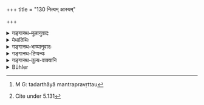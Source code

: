 +++
title = "130 नित्यम् आस्यम्"

+++

<details><summary>गङ्गानथ-मूलानुवादः</summary>

The mouth of women is always pure; as also the bird in the dropping of fruits; the calf is pure in causing the flow (of milk); and the dog is pure in the catching of deer—(128).
</details>

<details><summary>मेधातिथिः</summary>

सर्व**स्त्रीणाम्** **आस्यं शुचि** परिचुंबनादौ । "स्त्रियश् च रतिसंसर्गे" (वध् २८.८) इति स्मृत्यन्तरम् । रतिसंबन्धिनीष्व् एव न मातृभगिण्यादिषु । अत्र उच्छिष्टप्रतिषेधो ऽयं न मन्तव्यो योषितः । सत्य् अपि रतिसंबन्धित्वे "नाश्नीयाद् भार्यया सार्धम्" (म्ध् ४.४३) इति वचनान् न भुज्येतेति सिद्धं चतुर्थाध्याये । नित्यग्रहणान् न संयोगवेलायाम् एव, किं तर्हि तदर्थायाम् एव अप्रवृत्तौ[^२५९] ।


[^२५९]:
     M G: tadarthāyā mantrapravṛttau

- **शकुनिः फलपातने** । पक्षिमात्रवचने ऽपि शकुनिशब्दः काककङ्कादीनां विट्भुजा नेष्यते समाचारात् । पातनग्रहणाद् वृक्षस्थस्य फलस्यायं विधिः । 

- **प्रस्रवे** दुह्यमानाया गोर् **वत्सः** पयःप्रक्षरणार्थं स्तनेषु संश्लिष्यते । अथ वोच्यते "गावो मेध्या मुखाद् ऋते"[^२६०] इति वचनाद् अशुचित्वे प्राप्ते, तन्निवृत्त्यर्थं वचनम् अतस् तदीयास्यसंस्पर्शस्य । न तु **श्वा** शुचिः । **मृगं** तु यदाखेटकादौ गृह्णाति हन्तुं तदा **शुचिः** ॥ ५.१२८ ॥


[^२६०]:
     Cite under 5.131
</details>

<details><summary>गङ्गानथ-भाष्यानुवादः</summary>

The mouth of all women is ‘*pure*’— for the purposes of kissing &c. ‘Women during sexual intercourse etc.’—says another *Smṛti* -text. What is said here applies only to such women with whom sexual intercourse is possible, and not to the mother, sister and such women. This should not be understood to be the denial of the impurity attaching to the mouth until it is washed after food. Because even though the wife is a woman with whom sexual intercourse is possible, yet it has been declared in discourse IV that ‘one should not eat with his wife’.

The addition of the term ‘*always*’ implies that the mouth is pure, not only at the time of the actual intercourse, but also during the acts that lead up to it.

‘*The bird in the dropping of fruits*’.— Though the term “*śakuni*’, ‘*bird*’, denotes all kinds of birds, yet by usage, what is said here is not applicable to the crow, the vulture or other such birds as feed upon unclean things.

Since the text uses the term ‘*dropping*’, the present rule applies only to fruits on the tree.

‘*In causing the flow*’.—*When* the cow is being milked, the calf is made to touch the teats for the purpose of making the milk to flow; and yet it has been declared that ‘cows are pure except in their mouths’; so that the touch of the calf’s mouth might be regarded as a source of impurity; it is with a view to preclude this notion that we have the present text.

The dog itself is not pure; but it is to be regarded as pure when in the course of hunting, it catches’the deer—(128).
</details>

<details><summary>गङ्गानथ-टिप्पन्यः</summary>

(Verse 130 of others.)

This verse is quoted in *Hemādri* (Śrāddha, p. 835);—in *Śuddhikaumudī*
(p. 355), which says the meaning is that the woman’s mouth is clean, for
the purpose of kissing;—and in *Kṛtyasārasamuccaya* (p. 84) which says
‘women’ means ‘one’s own wife’, and that ‘*prasrave*’ means ‘in drinking
the milk of the cow.’
</details>

<details><summary>गङ्गानथ-तुल्य-वाक्यानि</summary>

*Baudhāyana* (1.9, 2).—‘A calf is pure in making the milk flow; a bird
in the dropping of fruits, women at the time of dalliance and a dog in
catching a deer.’

*Sumantu* (Parāśaramādhava, p. 145).—‘Women, infants, mosquitoes, flies,
cats, rats, shadow, seats, beds, conveyances and water-particles are
always pure.’

*Bṛhaspati* (Parāśaramādhava, p. 145).—‘Of Brāhmaṇas, the feet are pure;
of goats and horses, the mouth; of cows, the hind-part is pure; of
women, the whole body.’

*Vaśiṣṭha* (28.8).—‘A calf is pure for the flowing of milk; a bird when
it causes a fruit to fall, women during dalliance, and a dog when it
catches a deer.’

*Uśanas* (Parāśaramādhava, p. 144).—‘The cow is pure at the hind-part,
the goat and other at the front; women are pure all over; but their
heart is impure.’

*Vaśiṣṭha* (3.45, 47).—‘Wild animals killed by dogs and fruits thrown by
birds, what has been spoilt by children and what has been handled by
women,...the Lord of Created Beings has declared these to be pure.’

*Viṣṇu* (23.49).—‘The mouth of the woman is always pure, a bird is pure
in the dropping of fruits; a sucking calf in the flowing of milk; and a
dog in the catching of deer.’

*Yājñavalkya* (1.187, 192-195).—‘The woman’s mouth is pure...... So is
the deer’s flesh dropped by dogs, Caṇḍālas, carnivorous animals and
others...... Sun’s rays, fire, goat, shadow, cow, horse, earth, air,
liquid particles and flies are pure for touching; and the calf is pure
in making the milk flow. The goat and the horse are pure in their mouth,
but not so the cow, nor the excretions from human bodies. Roads are
purified by the rays of the sun and the moon and by wind; particles
issuing from the mouth are pure, so also water dropped during sipping
water and the hairs of the moustache in the mouth.’

*Yama* (Aparārka, p. 274).—‘Seat, bed, conveyance, woman’s mouth,
blanket, and razor,—these and the sacrificial cups, the wise never
regard as defiled. The following are always pure to the touch:—cow,
horse, liquid particles, shadow, flies, locusts, parrots, goat,
elephant, martial umbrella, solar and lunar rays, earth, lire, dust,
air, water, curd, clarified butter, milk.’

*Śaṅkha* (Do.).—‘Smoke, fire and dust wafted by the wind, are pure.’

*Brahmapurāṇa* (Do.).—‘The mouth of one’s wife during.dalliance and of
the infant just born are pure.’

*Devala* (Do.).—‘Goats and horses arc pure in their mouth, cows are pure
in their hind-part, trees are pure when in flower; Brāhmaṇas are always
pure.’

*Śivadharmottara* (Do.).—‘Brāhmaṇa, cow, flies, perspiration, shadow,
lire, sun’s rays, dust, earth, air,—are pure in touching...... The
shadow cast by the Caṇḍāla and the out cast is never defiling to the
touch.’

*Paiṭhīnasi* (Parāśaramādhava, p. 145).—‘Woman’s mouth during
dalliance.’

*Parāśara* (7.35).—‘Unimpeded currents are never impure, nor dust raised
by the wind; women, old persons and children are never impure.’
</details>

<details><summary>Bühler</summary>

130	The mouth of a woman is always pure, likewise a bird when he causes a fruit to fall; a calf is pure on the flowing of the milk, and a dog when he catches a deer.
</details>
